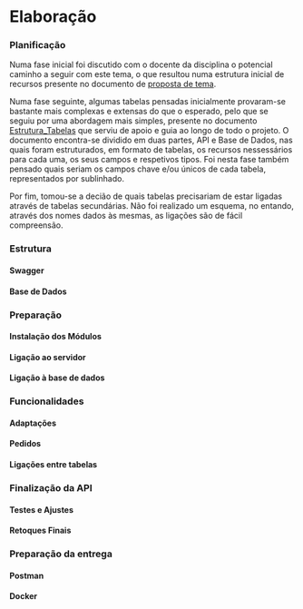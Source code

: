 # Elaboração

### Planificação
Numa fase inicial foi discutido com o docente da disciplina o potencial caminho a seguir com este tema, o que resultou numa estrutura inicial de recursos presente no documento de [proposta de tema](https://github.com/inf24dw1g09/DW-Avaliacao-Final/blob/Parte-2/Documentos%20de%20apoio/DWI_A06927_CamilaOlim_AvaliacaoFinal_Proposta.pdf). 

Numa fase seguinte, algumas tabelas pensadas inicialmente provaram-se bastante mais complexas e extensas do que o esperado, pelo que se seguiu por uma abordagem mais simples, presente no documento [Estrutura_Tabelas](https://github.com/inf24dw1g09/DW-Avaliacao-Final/blob/Parte-2/Documentos%20de%20apoio/Estrutura_Tabelas.pdf) que serviu de apoio e guia ao longo de todo o projeto. O documento encontra-se dividido em duas partes, API e Base de Dados, nas quais foram estruturados, em formato de tabelas, os recursos nessessários para cada uma, os seus campos e respetivos tipos. Foi nesta fase também pensado quais seriam os campos chave e/ou únicos de cada tabela, representados por sublinhado.

Por fim, tomou-se a decião de quais tabelas precisariam de estar ligadas através de tabelas secundárias. Não foi realizado um esquema, no entando, através dos nomes dados às mesmas, as ligações são de fácil compreensão. 

### Estrutura
#### Swagger
#### Base de Dados

### Preparação
#### Instalação dos Módulos
#### Ligação ao servidor
#### Ligação à base de dados

### Funcionalidades
#### Adaptações
#### Pedidos
#### Ligações entre tabelas

### Finalização da API
#### Testes e Ajustes
#### Retoques Finais

### Preparação da entrega
#### Postman
#### Docker
